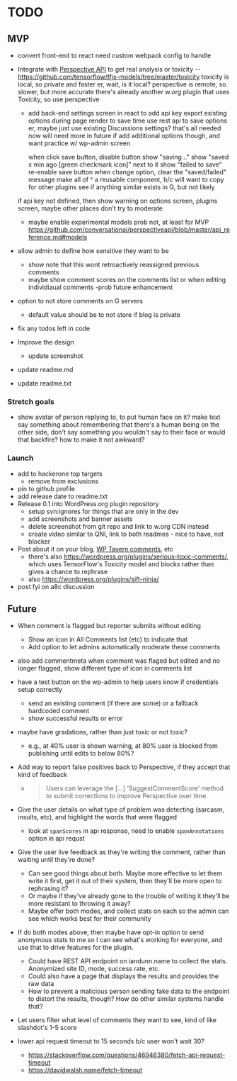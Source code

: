 # TODO

## MVP

* convert front-end to react
	need custom webpack config to handle

* Integrate with [Perspective API](https://www.perspectiveapi.com/) to get real analysis
	or toxicity -- https://github.com/tensorflow/tfjs-models/tree/master/toxicity
	toxicity is local, so private and faster
		er, wait, is it local?
	perspective is remote, so slower, but more accurate
	there's already another w.org plugin that uses Toxicity, so use perspective

	* add back-end settings screen in react to add api key
		export existing options during page render to save time
		use rest api to save options
		er, maybe just use existing Discussions settings? that's all needed now
		will need more in future if add additional options though, and want practice w/ wp-admin screen

		when click save button, 
			disable button
			show "saving..."
				show "saved x min ago [green checkmark icon]" next to it
				show "failed to save"
			re-enable save button
		when change option, clear the "saved/failed" message
		make all of ^ a reusable component, b/c will want to copy for other plugins
		see if anything similar exists in G, but not likely

	if api key not defined, then show warning on options screen, plugins screen, maybe other places
	don't try to moderate

	* maybe enable experimental models
		prob not, at least for MVP
		https://github.com/conversationai/perspectiveapi/blob/master/api_reference.md#models

* allow admin to define how sensitive they want to be
	* show note that this wont retroactively reassigned previous comments
	* maybe show comment scores on the comments list or when editing individiaual comments  -prob future enhancement

* option to not store comments on G servers
	* default value should be to not store if blog is private

* fix any todos left in code

* Improve the design
	* update screenshot
* update readme.md
* update readme.txt



### Stretch goals

* show avatar of person replying to, to put human face on it?
	make text say something about remembering that there's a human being on the other side, don't say something you wouldn't say to their face
	or would that backfire? how to make it not awkward?

### Launch

* add to hackerone top targets
	* remove from exclusions
* pin to github profile
* add release date to readme.txt
* Release 0.1 into WordPress.org plugin repository
	* setup svn:ignores for things that are only in the dev
	* add screenshots and banner assets
	* delete screenshot from git repo and link to w.org CDN instead
	* create video similar to QNI, link to both readmes - nice to have, not blocker
* Post about it on your blog, [WP Tavern comments](https://wptavern.com/googles-new-perspective-project-filters-online-comments-based-on-toxicity), etc
	* there's also https://wordpress.org/plugins/serious-toxic-comments/, which uses TensorFlow's Toxicity model and blocks rather than gives a chance to rephrase
	* also https://wordpress.org/plugins/sift-ninja/
* post fyi on a8c discussion



## Future

* When comment is flagged but reporter submits without editing
	* Show an icon in All Comments list (etc) to indicate that
	* Add option to let admins automatically moderate these comments
* also add commentmeta when comment was flaged but edited and no longer flagged, show different type of icon in comments list

* have a test button on the wp-admin to help users know if credentials setup correctly
	* send an existing comment (if there are some) or a fallback hardcoded comment
	* show successful results or error

* maybe have gradations, rather than just toxic or not toxic?
	* e.g., at 40% user is shown warning, at 80% user is blocked from publishing until edits to below 80%?

* Add way to report false positives back to Perspective, if they accept that kind of feedback
	* > Users can leverage the [...] ‘SuggestCommentScore’ method to submit corrections to improve Perspective over time.

* Give the user details on what type of problem was detecting (sarcasm, insults, etc), and highlight the words that were flagged
	* look at `spanScores` in api response, need to enable `spanAnnotations` option in api requst

* Give the user live feedback as they're writing the comment, rather than waiting until they're done?
	* Can see good things about both. Maybe more effective to let them write it first, get it out of their system, then they'll be more open to rephrasing it?
	* Or maybe if they've already gone to the trouble of writing it they'll be more resistant to throwing it away?
	* Maybe offer both modes, and collect stats on each so the admin can see which works best for their community
* If do both modes above, then maybe have opt-in option to send anonymous stats to me so I can see what's working for everyone, and use that to drive features for the plugin.
	* Could have REST API endpoint on iandunn.name to collect the stats. Anonymized site ID, mode, success rate, etc.
	* Could also have a page that displays the results and provides the raw data
	* How to prevent a malicious person sending fake data to the endpoint to distort the results, though? How do other similar systems handle that?

* Let users filter what level of comments they want to see, kind of like slashdot's 1-5 score

* lower api request timeout to 15 seconds b/c user won't wait 30?
	* https://stackoverflow.com/questions/46946380/fetch-api-request-timeout
	* https://davidwalsh.name/fetch-timeout
